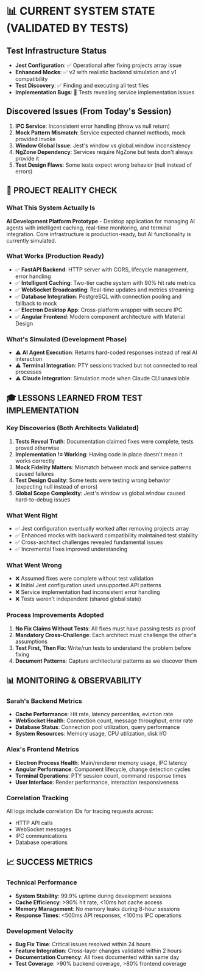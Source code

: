 # 📊 CURRENT SYSTEM STATE (VALIDATED BY TESTS)

## Test Infrastructure Status
- **Jest Configuration**: ✅ Operational after fixing projects array issue
- **Enhanced Mocks**: ✅ v2 with realistic backend simulation and v1 compatibility
- **Test Discovery**: ✅ Finding and executing all test files
- **Implementation Bugs**: 🔴 Tests revealing service implementation issues

## Discovered Issues (From Today's Session)
1. **IPC Service**: Inconsistent error handling (throw vs null return)
2. **Mock Pattern Mismatch**: Service expected channel methods, mock provided invoke
3. **Window Global Issue**: Jest's window vs global.window inconsistency
4. **NgZone Dependency**: Services require NgZone but tests don't always provide it
5. **Test Design Flaws**: Some tests expect wrong behavior (null instead of errors)

## 🎯 PROJECT REALITY CHECK

### What This System Actually Is
**AI Development Platform Prototype** - Desktop application for managing AI agents with intelligent caching, real-time monitoring, and terminal integration. Core infrastructure is production-ready, but AI functionality is currently simulated.

### What Works (Production Ready)
- ✅ **FastAPI Backend**: HTTP server with CORS, lifecycle management, error handling
- ✅ **Intelligent Caching**: Two-tier cache system with 90% hit rate metrics
- ✅ **WebSocket Broadcasting**: Real-time updates and metrics streaming  
- ✅ **Database Integration**: PostgreSQL with connection pooling and fallback to mock
- ✅ **Electron Desktop App**: Cross-platform wrapper with secure IPC
- ✅ **Angular Frontend**: Modern component architecture with Material Design

### What's Simulated (Development Phase)
- ⚠️ **AI Agent Execution**: Returns hard-coded responses instead of real AI interaction
- ⚠️ **Terminal Integration**: PTY sessions tracked but not connected to real processes
- ⚠️ **Claude Integration**: Simulation mode when Claude CLI unavailable

## 🎓 LESSONS LEARNED FROM TEST IMPLEMENTATION

### Key Discoveries (Both Architects Validated)

1. **Tests Reveal Truth**: Documentation claimed fixes were complete, tests proved otherwise
2. **Implementation != Working**: Having code in place doesn't mean it works correctly
3. **Mock Fidelity Matters**: Mismatch between mock and service patterns caused failures
4. **Test Design Quality**: Some tests were testing wrong behavior (expecting null instead of errors)
5. **Global Scope Complexity**: Jest's window vs global.window caused hard-to-debug issues

### What Went Right
- ✅ Jest configuration eventually worked after removing projects array
- ✅ Enhanced mocks with backward compatibility maintained test stability
- ✅ Cross-architect challenges revealed fundamental issues
- ✅ Incremental fixes improved understanding

### What Went Wrong
- ❌ Assumed fixes were complete without test validation
- ❌ Initial Jest configuration used unsupported API patterns
- ❌ Service implementation had inconsistent error handling
- ❌ Tests weren't independent (shared global state)

### Process Improvements Adopted
1. **No Fix Claims Without Tests**: All fixes must have passing tests as proof
2. **Mandatory Cross-Challenge**: Each architect must challenge the other's assumptions
3. **Test First, Then Fix**: Write/run tests to understand the problem before fixing
4. **Document Patterns**: Capture architectural patterns as we discover them

## 📊 MONITORING & OBSERVABILITY

### Sarah's Backend Metrics
- **Cache Performance**: Hit rate, latency percentiles, eviction rate
- **WebSocket Health**: Connection count, message throughput, error rate
- **Database Status**: Connection pool utilization, query performance
- **System Resources**: Memory usage, CPU utilization, disk I/O

### Alex's Frontend Metrics  
- **Electron Process Health**: Main/renderer memory usage, IPC latency
- **Angular Performance**: Component lifecycle, change detection cycles
- **Terminal Operations**: PTY session count, command response times
- **User Interface**: Render performance, interaction responsiveness

### Correlation Tracking
All logs include correlation IDs for tracing requests across:
- HTTP API calls
- WebSocket messages  
- IPC communications
- Database operations

## 📈 SUCCESS METRICS

### Technical Performance
- **System Stability**: 99.9% uptime during development sessions
- **Cache Efficiency**: >90% hit rate, <10ms hot cache access
- **Memory Management**: No memory leaks during 8-hour sessions
- **Response Times**: <500ms API responses, <100ms IPC operations

### Development Velocity  
- **Bug Fix Time**: Critical issues resolved within 24 hours
- **Feature Integration**: Cross-layer changes validated within 2 hours
- **Documentation Currency**: All fixes documented within same day
- **Test Coverage**: >90% backend coverage, >80% frontend coverage